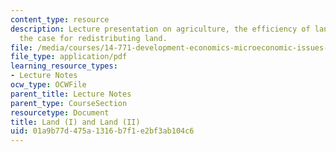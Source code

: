 ```yaml
---
content_type: resource
description: Lecture presentation on agriculture, the efficiency of land use, and
  the case for redistributing land.
file: /media/courses/14-771-development-economics-microeconomic-issues-and-policy-models-fall-2008/01a9b77d475a1316b7f1e2bf3ab104c6_lec1920.pdf
file_type: application/pdf
learning_resource_types:
- Lecture Notes
ocw_type: OCWFile
parent_title: Lecture Notes
parent_type: CourseSection
resourcetype: Document
title: Land (I) and Land (II)
uid: 01a9b77d-475a-1316-b7f1-e2bf3ab104c6
---
```

